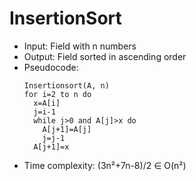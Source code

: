 # InsertionSort

- Input: Field with n numbers
- Output: Field sorted in ascending order
- Pseudocode:
  ```
  Insertionsort(A, n)
  for i=2 to n do
    x=A[i]
    j=i-1
    while j>0 and A[j]>x do
      A[j+1]=A[j]
      j=j-1
    A[j+1]=x
  ```
- Time complexity: (3n²+7n-8)/2 ∈ O(n²)
